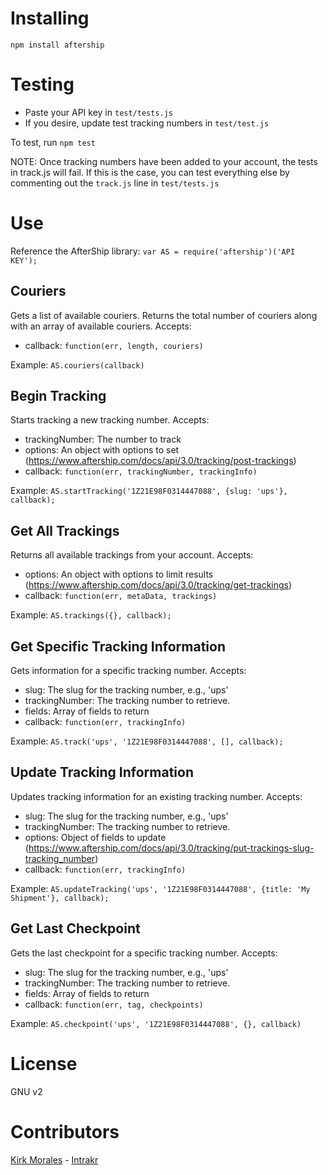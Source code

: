 Installing
=========

```npm install aftership```

Testing
=========

- Paste your API key in ```test/tests.js```
- If you desire, update test tracking numbers in ```test/test.js```

To test, run ```npm test```

NOTE: Once tracking numbers have been added to your account, the tests in track.js will fail. If this is the case, you can test everything else by commenting out the ```track.js``` line in ```test/tests.js```


Use
=========

Reference the AfterShip library: ```var AS = require('aftership')('API KEY');```

Couriers
-

Gets a list of available couriers. Returns the total number of couriers along with an array of available couriers. Accepts:

- callback: ```function(err, length, couriers)```

Example: ```AS.couriers(callback)```


Begin Tracking
-

Starts tracking a new tracking number. Accepts:

- trackingNumber: The number to track
- options: An object with options to set (https://www.aftership.com/docs/api/3.0/tracking/post-trackings)
- callback: ```function(err, trackingNumber, trackingInfo)```

Example: ```AS.startTracking('1Z21E98F0314447088', {slug: 'ups'}, callback);```

Get All Trackings
-

Returns all available trackings from your account. Accepts:

- options: An object with options to limit results (https://www.aftership.com/docs/api/3.0/tracking/get-trackings)
- callback: ```function(err, metaData, trackings)```

Example: ```AS.trackings({}, callback);```

Get Specific Tracking Information
-

Gets information for a specific tracking number. Accepts:

- slug: The slug for the tracking number, e.g., 'ups'
- trackingNumber: The tracking number to retrieve.
- fields: Array of fields to return
- callback: ```function(err, trackingInfo)```

Example: ```AS.track('ups', '1Z21E98F0314447088', [], callback);```

Update Tracking Information
-

Updates tracking information for an existing tracking number. Accepts:

- slug: The slug for the tracking number, e.g., 'ups'
- trackingNumber: The tracking number to retrieve.
- options: Object of fields to update (https://www.aftership.com/docs/api/3.0/tracking/put-trackings-slug-tracking_number)
- callback: ```function(err, trackingInfo)```

Example:
```AS.updateTracking('ups', '1Z21E98F0314447088', {title: 'My Shipment'}, callback);```

Get Last Checkpoint
-

Gets the last checkpoint for a specific tracking number. Accepts:

- slug: The slug for the tracking number, e.g., 'ups'
- trackingNumber: The tracking number to retrieve.
- fields: Array of fields to return
- callback: ```function(err, tag, checkpoints)```

Example: ```AS.checkpoint('ups', '1Z21E98F0314447088', {}, callback)```


License
=========

GNU v2

Contributors
=========

[Kirk Morales] - [Intrakr]

  [Kirk Morales]: https://github.com/knation
  [Intrakr]: http://intrakr.com


